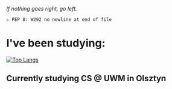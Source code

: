 *If nothing goes right, go left.*
```
⚠️ PEP 8: W292 no newline at end of file 
```

# I've been studying:
[![Top Langs](https://github-readme-stats.vercel.app/api/top-langs/?username=nexter0)](https://github.com/anuraghazra/github-readme-stats)
 
## Currently studying CS @ UWM in Olsztyn
